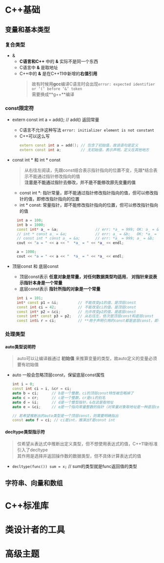 

# C++基础

## 变量和基本类型

### 复合类型
- &
  - **C语言和C++** 中的 **&** 实际不是同一个东西
  - C语言中 **&** 是取地址
  - C++中的 **&** 是在C++11中新增的**右值引用**
    > 故有时候用**gcc**编译C语言时会出现`error: expected identifier or ‘(’ before ‘&’ token`  
    > 需要换成**g++**编译

### const限定符
- extern const int a = add(); // add() 返回常量
  - C语言不允许这种写法 `error: initializer element is not constant`
  - C++可以这么写
    ``` C++
    extern const int a = add(); // 包含了初始值，故该语句是定义
    extern const int a;         // 无初始值，表示声明，定义在其他地方
    ```

- const int * 和 int * const
  > 从右往左阅读，先跟const结合表示指针指向的位置不变，先跟*结合表示不能通过指针修改指向的值  
  > **注意是不能通过指针去修改，并不是不能修改原先变量的值**
  - const int *: 指针常量，即不能通过指针修改指针指向的值，但可以修改指针的值，即修改指针指向的位置
  - int * const: 常量指针，即不能修改指针指向的位置，但可以修改指针指向的值
  ``` C++
    int a = 100;
    int b = 1000;
    const int* a_ = &a;                 // err: *a_ = 999; OK: a_ = &b;
    // int * const a_ = &a;             // err: a_ = &b;   OK: *a_ = 999;
    // const int * const a_ = &a;       // err: *a_ = 999; a_ = &b;
    cout << "a = " << a << "  *a_ = " << *a_ << endl;

    a = 1000;
    cout << "a = " << a << "  *a_ = " << *a_ << endl;
  ```

- 顶层const 和 底层const
  - 顶层const表示 **任意对象是常量，对任何数据类型均适用**， **对指针来说表示指针本身是一个常量**
  - 底层const表示 **指针所指的对象是一个常量**
  ``` C++
    int i = 101;
    int* const p1 = &i;         // 不能改变p1的值，是顶层const
    const int ci = 42;          // 不能改变ci的值，是顶层const
    const int* p2 = &ci;        // 允许改变p2的值，是底层const
    const int* const p3 = p2;   // 从右往左，依次是顶层const和底层const
    const int& r = ci;          // **用于声明引用的const都是底层const，即不能用其去改变原先变量的值**
  ```

### 处理类型
#### auto类型说明符
> auto可以让编译器通过 **初始值** 来推算变量的类型，故auto定义的变量必须要有初始值
- auto 一般会忽略顶层const，保留底层const属性
  ``` C++
  int i = 0;
  const int ci = i, &cr = ci;
  auto b = ci;      // b是一个整数，ci的顶层const特性被忽略掉了
  auto c = cr;      // c是一个整数，cr是ci的别名
  auto d = &i;      // d是一个整型指针，&在这是取地址
  auto e = &ci;     // e是一个指向常量整数的指针（对常量对象取地址是一种底层const）
  
  // 若希望推断出的auto类型是一个顶层const，则需要明确指出
  const auto f = ci; // ci是int，推演出f是const int
  ```

#### decltype类型指示符
> 仅希望从表达式中推断出定义类型，但不想使用表达式的值，C++11新标准引入了decltype  
> 其作用是选择并返回操作数的数据类型，但不具体计算表达式的值  
- `decltype(func()) sum = x;` // sum的类型就是func返回值的类型


## 字符串、向量和数组


# C++标准库
# 类设计者的工具
# 高级主题